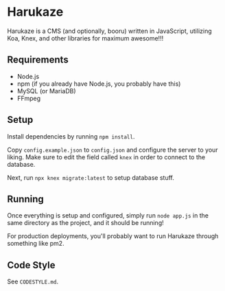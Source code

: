 # Harukaze

Harukaze is a CMS (and optionally, booru) written in JavaScript, utilizing Koa, Knex, and other libraries for maximum awesome!!!

## Requirements
 - Node.js
 - npm (if you already have Node.js, you probably have this)
 - MySQL (or MariaDB)
 - FFmpeg

## Setup
Install dependencies by running `npm install`.

Copy `config.example.json` to `config.json` and configure the server to your liking.
Make sure to edit the field called `knex` in order to connect to the database.

Next, run `npx knex migrate:latest` to setup database stuff.

## Running
Once everything is setup and configured, simply run `node app.js` in the same directory as the project, and it should be running!

For production deployments, you'll probably want to run Harukaze through something like pm2.

## Code Style
See `CODESTYLE.md`.